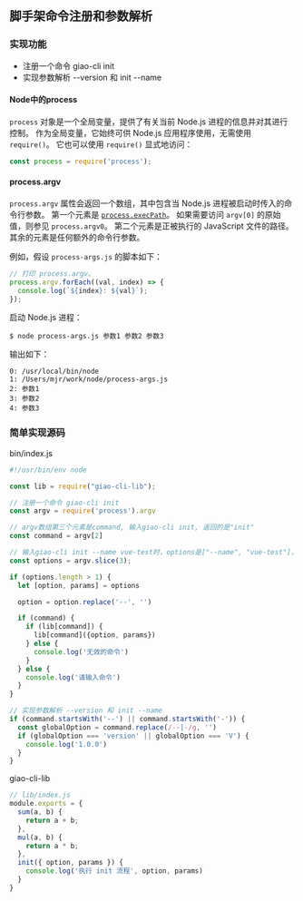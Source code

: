 ## 脚手架命令注册和参数解析
### 实现功能

- 注册一个命令 giao-cli init
- 实现参数解析 --version 和 init --name

#### Node中的process

`process` 对象是一个全局变量，提供了有关当前 Node.js 进程的信息并对其进行控制。 作为全局变量，它始终可供 Node.js 应用程序使用，无需使用 `require()`。 它也可以使用 `require()` 显式地访问：

```js
const process = require('process');
```

#### process.argv

`process.argv` 属性会返回一个数组，其中包含当 Node.js 进程被启动时传入的命令行参数。 第一个元素是 [`process.execPath`](http://nodejs.cn/api/process.html#process_process_execpath)。 如果需要访问 `argv[0]` 的原始值，则参见 `process.argv0`。 第二个元素是正被执行的 JavaScript 文件的路径。 其余的元素是任何额外的命令行参数。

例如，假设 `process-args.js` 的脚本如下：

```js
// 打印 process.argv。
process.argv.forEach((val, index) => {
  console.log(`${index}: ${val}`);
});
```

启动 Node.js 进程：

```shell
$ node process-args.js 参数1 参数2 参数3
```

输出如下：

```text
0: /usr/local/bin/node
1: /Users/mjr/work/node/process-args.js
2: 参数1
3: 参数2
4: 参数3
```

### 简单实现源码

bin/index.js

```js
#!/usr/bin/env node

const lib = require("giao-cli-lib");

// 注册一个命令 giao-cli init
const argv = require('process').argv

// argv数组第三个元素是command, 输入giao-cli init, 返回的是"init"
const command = argv[2]

// 输入giao-cli init --name vue-test时，options是["--name", "vue-test"]，从而获取参数
const options = argv.slice(3);

if (options.length > 1) {
  let [option, params] = options

  option = option.replace('--', '')

  if (command) {
    if (lib[command]) {
      lib[command]({option, params})
    } else {
      console.log('无效的命令')
    }
  } else {
    console.log('请输入命令')
  }
}

// 实现参数解析 --version 和 init --name
if (command.startsWith('--') || command.startsWith('-')) {
  const globalOption = command.replace(/--|-/g, '')
  if (globalOption === 'version' || globalOption === 'V') {
    console.log('1.0.0')
  }
}
```

giao-cli-lib

```js
// lib/index.js
module.exports = {
  sum(a, b) {
    return a + b;
  },
  mul(a, b) {
    return a * b;
  },
  init({ option, params }) {
    console.log('执行 init 流程', option, params)
  }
}
```
